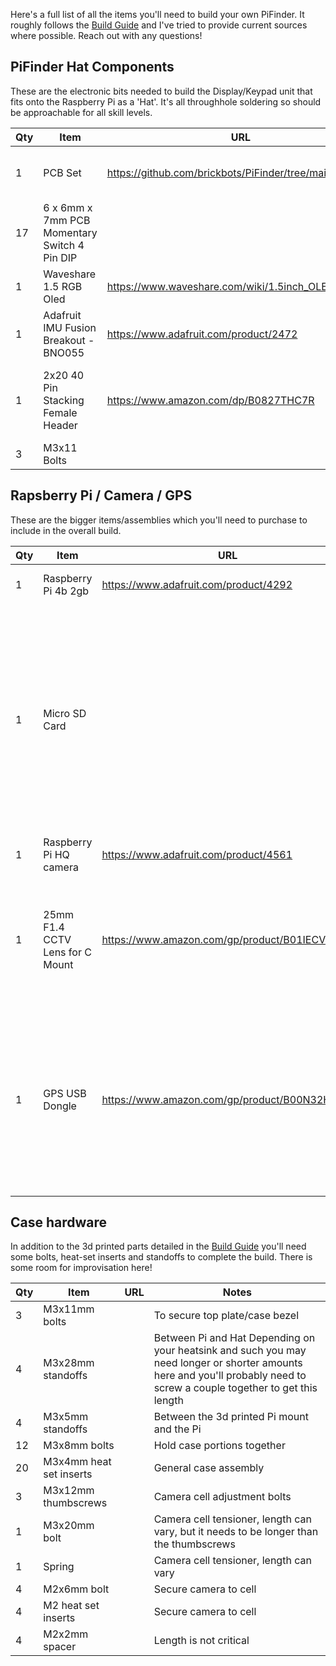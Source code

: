 Here's a full list of all the items you'll need to build your own PiFinder.  It roughly follows the [Build Guide](./build_guide.md) and I've tried to provide current sources where possible.  Reach out with any questions!

## PiFinder Hat Components
These are the electronic bits needed to build the Display/Keypad unit that fits onto the Raspberry Pi as a 'Hat'.  It's all throughhole soldering so should be approachable for all skill levels.

| Qty | Item                                         | URL                                                     | Notes                                                                                 |
| --- | -------------------------------------------- | ------------------------------------------------------- | ------------------------------------------------------------------------------------- |
| 1   | PCB Set                                      | https://github.com/brickbots/PiFinder/tree/main/gerbers | You'll need a PiFidner board and the PiFinder top plate                               |
| 17  | 6 x 6mm x 7mm PCB Momentary Switch 4 Pin DIP |                                                         | Diptonics DTS63K 1nm recommended                                                      |
| 1   | Waveshare 1.5 RGB Oled                       | https://www.waveshare.com/wiki/1.5inch_OLED_Module      |                                                                                       |
| 1   | Adafruit IMU Fusion Breakout - BNO055        | https://www.adafruit.com/product/2472                   |                                                                                       |
| 1   | 2x20 40 Pin Stacking Female Header           | https://www.amazon.com/dp/B0827THC7R                    | Depending on your heatsink/clearance you'll need long pins on this to make up the gap |
| 3   | M3x11 Bolts                                  |                                                         |                                                                                       |


## Rapsberry Pi / Camera / GPS
These are the bigger items/assemblies which you'll need to purchase to include in the overall build.

| Qty | Item                            | URL                                           | Notes                                                                                                                    |
| --- | ------------------------------- | --------------------------------------------- | ------------------------------------------------------------------------------------------------------------------------ |
| 1   | Raspberry Pi 4b 2gb             | https://www.adafruit.com/product/4292         | More memory is fine here...                                                                                              |
| 1   | Micro SD Card                    |                                               | High quality is best to avoid power sensitivity and corruption.  The software only needs a couple gigs, so almost any available size should be fine                                                                                                                     |
| 1   | Raspberry Pi HQ camera          | https://www.adafruit.com/product/4561         |                                                                                                                          |
| 1   | 25mm F1.4 CCTV Lens for C Mount | https://www.amazon.com/gp/product/B01IECVHB6/ | Other lenses might work here, but something fast with a 10deg FOV is ideal                                               |
| 1   | GPS USB Dongle                  | https://www.amazon.com/gp/product/B00N32HKIW/ | Almost any GPS reciever should work here, but this is easy to position the antenna and is what the software here assumes |

## Case hardware
In addition to the 3d printed parts detailed in the [Build Guide](./build_guide.md) you'll need some bolts, heat-set inserts and standoffs to complete the build.  There is some room for improvisation here!

| Qty | Item                  | URL | Notes                                                                                                                                                                     |
| --- | --------------------- | --- | ------------------------------------------------------------------------------------------------------------------------------------------------------------------------- |
| 3   | M3x11mm bolts           |     | To secure top plate/case bezel                                                                                                                                            |
| 4   | M3x28mm standoffs       |     | Between Pi and Hat Depending on your heatsink and such you may need longer or shorter amounts here and you'll probably need to screw a couple together to get this length |
| 4   | M3x5mm standoffs        |     | Between the 3d printed Pi mount and the Pi                                                                                                                                |
| 12   | M3x8mm bolts            |     | Hold case portions together                                                                                                                                               |
| 20  | M3x4mm heat set inserts |     | General case assembly                                                                                                                                                     |
| 3   | M3x12mm thumbscrews     |     | Camera cell adjustment bolts                                                                                                                                              |
| 1   | M3x20mm bolt            |     | Camera cell tensioner, length can vary, but it needs to be longer than the thumbscrews                                                                                                                                                        |
| 1   | Spring                |     | Camera cell tensioner, length can vary                                                                                                                                                        |
| 4   | M2x6mm bolt             |     | Secure camera to cell                                                                                                                                                     |
| 4   | M2 heat set inserts   |     | Secure camera to cell                                                                                                                                                     |
| 4   | M2x2mm spacer           |     | Length is not critical                                                                                                                                                                          |
